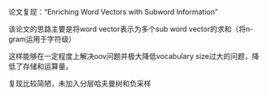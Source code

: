 论文复现：“Enriching Word Vectors with Subword Information”

该论文的思路主要是将word vector表示为多个sub word vector的求和（将n-gram运用于字符级）

这样能够在一定程度上解决oov问题并极大降低vocabulary size过大的问题，降低了存储和运算量。

复现比较简陋，未加入分层哈夫曼树和负采样

